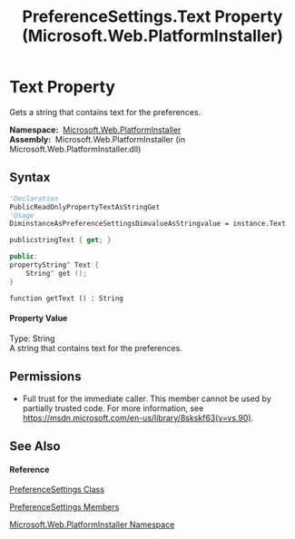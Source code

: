 ﻿---
title: PreferenceSettings.Text Property  (Microsoft.Web.PlatformInstaller)
TOCTitle: Text Property
ms:assetid: P:Microsoft.Web.PlatformInstaller.PreferenceSettings.Text
ms:mtpsurl: https://msdn.microsoft.com/en-us/library/microsoft.web.platforminstaller.preferencesettings.text(v=VS.90)
ms:contentKeyID: 22049779
ms.date: 05/02/2012
mtps_version: v=VS.90
f1_keywords:
- Microsoft.Web.PlatformInstaller.PreferenceSettings.Text
- Microsoft.Web.PlatformInstaller.PreferenceSettings.get_Text
dev_langs:
- CSharp
- JScript
- VB
- c++
api_location:
- Microsoft.Web.PlatformInstaller.dll
api_name:
- Microsoft.Web.PlatformInstaller.PreferenceSettings.get_Text
- Microsoft.Web.PlatformInstaller.PreferenceSettings.Text
api_type:
- Managed
topic_type:
- apiref
- kbSyntax
product_family_name: VS
ROBOTS: INDEX,FOLLOW
---

# Text Property

Gets a string that contains text for the preferences.

**Namespace:**  [Microsoft.Web.PlatformInstaller](microsoft-web-platforminstaller-namespace.md)  
**Assembly:**  Microsoft.Web.PlatformInstaller (in Microsoft.Web.PlatformInstaller.dll)

## Syntax

``` vb
'Declaration
PublicReadOnlyPropertyTextAsStringGet
'Usage
DiminstanceAsPreferenceSettingsDimvalueAsStringvalue = instance.Text
```

``` csharp
publicstringText { get; }
```

``` c++
public:
propertyString^ Text {
    String^ get ();
}
```

``` jscript
function getText () : String
```

#### Property Value

Type: String  
A string that contains text for the preferences.  

## Permissions

  - Full trust for the immediate caller. This member cannot be used by partially trusted code. For more information, see <https://msdn.microsoft.com/en-us/library/8skskf63(v=vs.90)>.

## See Also

#### Reference

[PreferenceSettings Class](preferencesettings-class-microsoft-web-platforminstaller.md)

[PreferenceSettings Members](preferencesettings-members-microsoft-web-platforminstaller.md)

[Microsoft.Web.PlatformInstaller Namespace](microsoft-web-platforminstaller-namespace.md)

